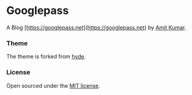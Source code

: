 # Googlepass

A Blog [https://googlepass.net](https://googlepass.net) by [Amit Kumar](https://googlepass.net/aboutme).

### Theme

The theme is forked from [hyde](https://github.com/poole/hyde).

### License

Open sourced under the [MIT license](LICENSE.md).
